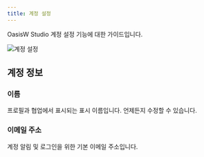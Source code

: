 ```yaml
---
title: 계정 설정
---
```


OasisW Studio 계정 설정 기능에 대한 가이드입니다. 

![계정 설정](/img/usage-guide/account-settings.png)

## 계정 정보

### 이름

프로필과 협업에서 표시되는 표시 이름입니다. 언제든지 수정할 수 있습니다.

### 이메일 주소

계정 알림 및 로그인을 위한 기본 이메일 주소입니다. 
<!-- 이메일 주소를 변경하려면 "수정"을 클릭하세요. -->

<!-- ## 계정 삭제

OasisW 계정을 영구적으로 제거합니다:

- 모든 프로젝트와 데이터가 삭제됩니다
- 이 작업은 되돌릴 수 없습니다
- 중요한 프로젝트를 먼저 다운로드하는 것을 고려하세요 -->

<!-- :::danger

계정 삭제는 영구적이며 되돌릴 수 없습니다. 진행하기 전에 중요한 작업을 백업했는지 확인하세요.

:::

:::tip

현재 조직을 관리하고 있는 사용자 계정은 삭제할 수 없습니다. 먼저 조직을 삭제하거나 다른 사용자 계정으로 소유권을 이전하세요.

:::

---

청구 관련 질문 및 상세한 구독 관리에 대해서는 [청구](../billing.md)를 참조하세요. -->

